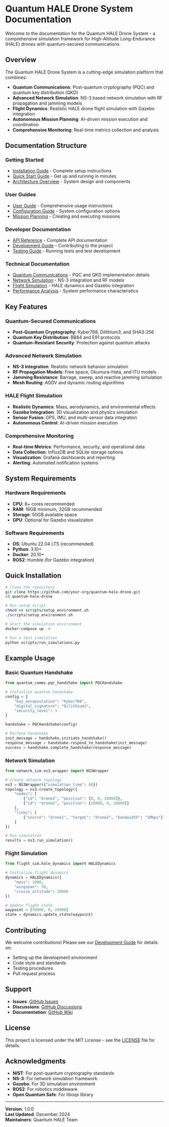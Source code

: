 # Quantum HALE Drone System Documentation

Welcome to the documentation for the Quantum HALE Drone System - a comprehensive simulation framework for High-Altitude Long-Endurance (HALE) drones with quantum-secured communications.

## Overview

The Quantum HALE Drone System is a cutting-edge simulation platform that combines:
- **Quantum Communications**: Post-quantum cryptography (PQC) and quantum key distribution (QKD)
- **Advanced Network Simulation**: NS-3 based network simulation with RF propagation and jamming models
- **Flight Dynamics**: Realistic HALE drone flight simulation with Gazebo integration
- **Autonomous Mission Planning**: AI-driven mission execution and coordination
- **Comprehensive Monitoring**: Real-time metrics collection and analysis

## Documentation Structure

### Getting Started
- [Installation Guide](installation.md) - Complete setup instructions
- [Quick Start Guide](quickstart.md) - Get up and running in minutes
- [Architecture Overview](architecture.md) - System design and components

### User Guides
- [User Guide](user-guide.md) - Comprehensive usage instructions
- [Configuration Guide](configuration.md) - System configuration options
- [Mission Planning](mission-planning.md) - Creating and executing missions

### Developer Documentation
- [API Reference](api-reference.md) - Complete API documentation
- [Development Guide](development.md) - Contributing to the project
- [Testing Guide](testing.md) - Running tests and test development

### Technical Documentation
- [Quantum Communications](quantum-comms.md) - PQC and QKD implementation details
- [Network Simulation](network-simulation.md) - NS-3 integration and RF models
- [Flight Simulation](flight-simulation.md) - HALE dynamics and Gazebo integration
- [Performance Analysis](performance.md) - System performance characteristics

## Key Features

### Quantum-Secured Communications
- **Post-Quantum Cryptography**: Kyber768, Dilithium3, and SHA3-256
- **Quantum Key Distribution**: BB84 and E91 protocols
- **Quantum-Resistant Security**: Protection against quantum attacks

### Advanced Network Simulation
- **NS-3 Integration**: Realistic network behavior simulation
- **RF Propagation Models**: Free space, Okumura-Hata, and ITU models
- **Jamming Resistance**: Barrage, sweep, and reactive jamming simulation
- **Mesh Routing**: AODV and dynamic routing algorithms

### HALE Flight Simulation
- **Realistic Dynamics**: Mass, aerodynamics, and environmental effects
- **Gazebo Integration**: 3D visualization and physics simulation
- **Sensor Fusion**: GPS, IMU, and multi-sensor data integration
- **Autonomous Control**: AI-driven mission execution

### Comprehensive Monitoring
- **Real-time Metrics**: Performance, security, and operational data
- **Data Collection**: InfluxDB and SQLite storage options
- **Visualization**: Grafana dashboards and reporting
- **Alerting**: Automated notification systems

## System Requirements

### Hardware Requirements
- **CPU**: 8+ cores recommended
- **RAM**: 16GB minimum, 32GB recommended
- **Storage**: 50GB available space
- **GPU**: Optional for Gazebo visualization

### Software Requirements
- **OS**: Ubuntu 22.04 LTS (recommended)
- **Python**: 3.10+
- **Docker**: 20.10+
- **ROS2**: Humble (for Gazebo integration)

## Quick Installation

```bash
# Clone the repository
git clone https://github.com/your-org/quantum-hale-drone.git
cd quantum-hale-drone

# Run setup script
chmod +x scripts/setup_environment.sh
./scripts/setup_environment.sh

# Start the simulation environment
docker-compose up -d

# Run a test simulation
python scripts/run_simulations.py
```

## Example Usage

### Basic Quantum Handshake
```python
from quantum_comms.pqc_handshake import PQCHandshake

# Initialize quantum handshake
config = {
    "key_encapsulation": "Kyber768",
    "digital_signature": "Dilithium3",
    "security_level": 3
}

handshake = PQCHandshake(config)

# Perform handshake
init_message = handshake.initiate_handshake()
response_message = handshake.respond_to_handshake(init_message)
success = handshake.complete_handshake(response_message)
```

### Network Simulation
```python
from network_sim.ns3_wrapper import NS3Wrapper

# Create network topology
ns3 = NS3Wrapper({"simulation_time": 60})
topology = ns3.create_topology({
    "nodes": [
        {"id": "drone1", "position": [0, 0, 20000]},
        {"id": "drone2", "position": [10000, 0, 20000]}
    ],
    "links": [
        {"source": "drone1", "target": "drone2", "bandwidth": "1Mbps"}
    ]
})

# Run simulation
results = ns3.run_simulation()
```

### Flight Simulation
```python
from flight_sim.hale_dynamics import HALEDynamics

# Initialize flight dynamics
dynamics = HALEDynamics({
    "mass": 1000,
    "wingspan": 50,
    "cruise_altitude": 20000
})

# Update flight state
waypoint = [50000, 0, 20000]
state = dynamics.update_state(waypoint)
```

## Contributing

We welcome contributions! Please see our [Development Guide](development.md) for details on:
- Setting up the development environment
- Code style and standards
- Testing procedures
- Pull request process

## Support

- **Issues**: [GitHub Issues](https://github.com/your-org/quantum-hale-drone/issues)
- **Discussions**: [GitHub Discussions](https://github.com/your-org/quantum-hale-drone/discussions)
- **Documentation**: [GitHub Wiki](https://github.com/your-org/quantum-hale-drone/wiki)

## License

This project is licensed under the MIT License - see the [LICENSE](../LICENSE) file for details.

## Acknowledgments

- **NIST**: For post-quantum cryptography standards
- **NS-3**: For network simulation framework
- **Gazebo**: For 3D simulation environment
- **ROS2**: For robotics middleware
- **Open Quantum Safe**: For liboqs library

---

**Version**: 1.0.0  
**Last Updated**: December 2024  
**Maintainers**: Quantum HALE Team 
